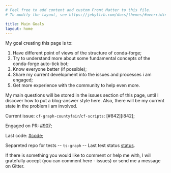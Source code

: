 ```yaml
---
# Feel free to add content and custom Front Matter to this file.
# To modify the layout, see https://jekyllrb.com/docs/themes/#overriding-theme-defaults

title: Main Goals
layout: home
---
```


My goal creating this page is to:
1. Have different point of views of the structure of conda-forge;
2. Try to understand more about some fundamental concepts of the conda-forge auto-tick bot;
3. Know everyone better (if possible);
4. Share my current development into the issues and processes i am engaged;
5. Get more experience with the community to help even more.

My main questions will be stored in the issues section of this page, until I discover how to put a blog-answer style here.
Also, there will be my current state in the problem i am involved.

Current issue: `cf-graph-countyfair`/`cf-scripts`: [#842][i842];

Engaged on PR: [#907][p907];

Last code: [#code][code];

Separeted repo for tests -- `ts-graph` -- Last test status [status].

If there is something you would like to comment or help me with, I will gratefully accept (you can comment here - issues) or send me a message on Gitter.

[p21]: https://github.com/regro/cf-scripts/issues/842
[p907]: https://github.com/regro/cf-scripts/pull/907
[code]: https://github.com/viniciusdc/ts-graph/blob/master/conda_forge_tick/migrate_update_version.py
[status]: https://app.circleci.com/pipelines/github/viniciusdc/ts-graph/46/workflows/cf6da52d-df5d-485d-9aaf-6c142ce10962/jobs/51/steps
